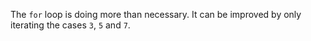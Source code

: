 The `for` loop is doing more than necessary. It can be improved by only iterating the cases `3`, `5` and `7`.
